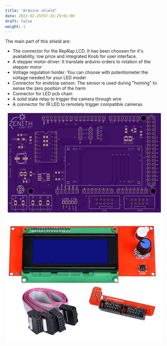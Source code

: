 ```yaml
---
title: "Arduino shield"
date: 2023-02-25T07:33:25+01:00
draft: false
weight: 1
---
```


The main part of this shield are:
- The connector for the RepRap LCD. It has been choosen for it's availability, low price and integrated Knob for user interface.
- A stepper motor driver: It translate arduino orders to rotation of the stepper motor
- Voltage regulation holder: You can choose with potentiometer the voltage needed for your LED model
- Connector for endstop sensor: The sensor is used during "homing" to sense the zero position of the harm
- Connector for LED pcb chain
- A solid state relay to trigger the camera through wire
- A connector for IR LED to remotely trigger compatible cameras


![image](02_22_23_23_18_06-r.jpg)


![image](02_22_23_21_23_12-r.jpg)

